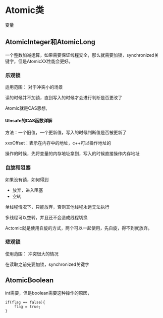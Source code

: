 # Atomic类

变量

## AtomicInteger和AtomicLong

一个整数加减运算，如果需要保证线程安全，那么就需要加锁，synchronized关键字，但是AtomicXX性能会更好。

### 乐观锁

适用范围： 对于冲突小的场景

读的时候并不加锁，直到写入的时候才会进行判断是否更改了

Atomic就是CAS思想，

#### UInsafe的CAS函数详解

方法：一个旧值，一个更新值，写入的时候判断值是否被更新了

xxxOffset：表示在内存中的地址，c++可以操作地址的

操作的时候，先将变量的内存地址拿到，写入的时候直接操作内存地址

### 自旋和阻塞

如果没有锁，如何得到

- 放弃，进入阻塞
- 空转

单线程情况下，只能放弃，否则其他线程永远无法执行

多线程可以空转，并且还不会造成线程切换

Actomic就是使用自旋的方式，两个可以一起使用，先自旋，得不到就放弃。

### 悲观锁

使用范围： 冲突很大的情况

在读取之前先要加锁，synchronized关键字

## AtomicBoolean

int需要，但是boolean需要这种操作的原因，

```
if(flag == false){
    flag = true;
}
```
